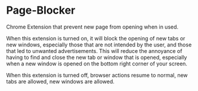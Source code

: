 # Page-Blocker
Chrome Extension that prevent new page from opening when in used.

When this extension is turned on, it will block the opening of new tabs or new windows, especially those that are not intended by the user, and those that led to unwanted advertisements. This will reduce the annoyance of having to find and close the new tab or window that is opened, especially when a new window is opened on the bottom right corner of your screen. 

When this extension is turned off, browser actions resume to normal, new tabs are allowed, new windows are allowed. 
